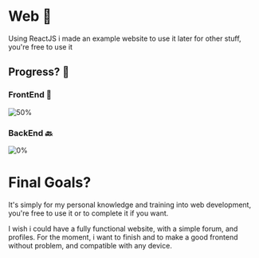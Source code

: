 # Web 👋

Using ReactJS i made an example website to use it later for other stuff, you're free to use it

## Progress? 🍫

### FrontEnd 🐥
![50%](https://progress-bar.xyz/50)

### BackEnd 🔙

![0%](https://progress-bar.xyz/0)

# Final Goals?

It's simply for my personal knowledge and training into web development, you're free to use it or to complete it if you want.

I wish i could have a fully functional website, with a simple forum, and profiles. 
For the moment, i want to finish and to make a good frontend without problem, and compatible with any device.
